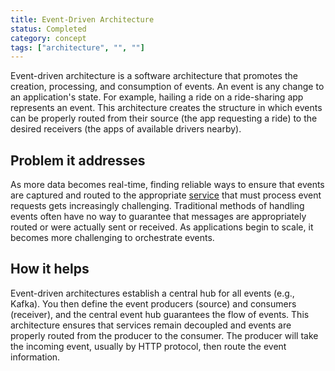 ```yaml
---
title: Event-Driven Architecture
status: Completed
category: concept
tags: ["architecture", "", ""]
---
```


Event-driven architecture is a software architecture that promotes the creation, processing, and consumption of events.
An event is any change to an application's state.
For example, hailing a ride on a ride-sharing app represents an event.
This architecture creates the structure in which events can be properly routed from their source (the app requesting a ride) to the desired receivers (the apps of available drivers nearby).

## Problem it addresses

As more data becomes real-time, finding reliable ways to ensure that events are captured and routed to the appropriate [service](/service/) that must process event requests gets increasingly challenging.
Traditional methods of handling events often have no way to guarantee that messages are appropriately routed or were actually sent or received.
As applications begin to scale, it becomes more challenging to orchestrate events.

## How it helps

Event-driven architectures establish a central hub for all events (e.g., Kafka).
You then define the event producers (source) and consumers (receiver), and the central event hub guarantees the flow of events.
This architecture ensures that services remain decoupled and events are properly routed from the producer to the consumer.
The producer will take the incoming event, usually by HTTP protocol, then route the event information.
